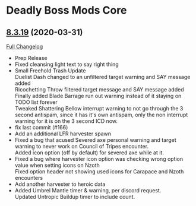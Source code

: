 # Deadly Boss Mods Core

## [8.3.19](https://github.com/DeadlyBossMods/DeadlyBossMods/tree/8.3.19) (2020-03-31)
[Full Changelog](https://github.com/DeadlyBossMods/DeadlyBossMods/compare/8.3.18...8.3.19)

- Prep Release  
- Fixed cleansing light text to say right thing  
- Small Freehold Trash Update  
    Duelist Dash changed to an unfiltered target warning and SAY message added  
    Ricochetting Throw filtered target message and SAY message added  
    Finally added Blade Barrage run out warning instead of it staying on TODO list forever  
    Tweaked Shattering Bellow interrupt warning to not go through the 3 second  antispam, since it has it's own antispam, only the non interrupt warning for it is on the 3 second ICD now.  
- fix last commit (#166)  
- Add an additional LFR harvester spawn  
- Fixed a bug that acused Severed axe personal warning and target warning to never work on Council of Tripes encounter.  
    Added icon option (off by default) for severed axe while at it.  
- Fixed a bug where harvester icon option was checking wrong option value when setting icons on Nzoth  
    Fixed option header not showing used icons for Carapace and Nzoth encounters  
- Add another harvester to heroic data  
- Added Umbrel Mantle timer & warning, per discord request.  
    Updated Untropic Buildup timer to include count.  
